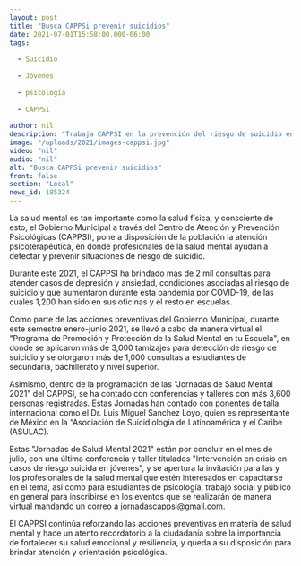 ```yaml
---
layout: post
title: "Busca CAPPSi prevenir suicidios"
date: 2021-07-01T15:58:00.000-06:00
tags:
  
  - Suicidio
  
  - Jóvenes
  
  - psicología
  
  - CAPPSI
  
author: nil
description: "Trabaja CAPPSI en la prevención del riesgo de suicidio en la población; ha brindado más de 2 mil consultas"
image: "/uploads/2021/images-cappsi.jpg"
video: "nil"
audio: "nil"
alt: "Busca CAPPSi prevenir suicidios"
front: false
section: "Local"
news_id: 185324
---
```


La salud mental es tan importante como la salud física, y consciente de esto, el Gobierno Municipal a través del Centro de Atención y Prevención Psicológicas (CAPPSI), pone a disposición de la población la atención psicoterapéutica, en donde profesionales de la salud mental ayudan a detectar y prevenir situaciones de riesgo de suicidio.

Durante este 2021, el CAPPSI ha brindado más de 2 mil consultas para atender casos de depresión y ansiedad, condiciones asociadas al riesgo de suicidio y que aumentaron durante esta pandemia por COVID-19, de las cuales 1,200 han sido en sus oficinas y el resto en escuelas.

Como parte de las acciones preventivas del Gobierno Municipal, durante este semestre enero-junio 2021, se llevó a cabo de manera virtual el "Programa de Promoción y Protección de la Salud Mental en tu Escuela", en donde se aplicaron más de 3,000 tamizajes para detección de riesgo de suicidio y se otorgaron más de 1,000 consultas a estudiantes de secundaria, bachillerato y nivel superior.

Asimismo, dentro de la programación de las "Jornadas de Salud Mental 2021" del CAPPSI, se ha contado con conferencias y talleres con más 3,600 personas registradas. Estas Jornadas han contado con ponentes de talla internacional como el Dr. Luis Miguel Sanchez Loyo, quien es representante de México en la “Asociación de Suicidiologia de Latinoamérica y el Caribe (ASULAC).

Estas "Jornadas de Salud Mental 2021" están por concluir en el mes de julio, con una última conferencia y taller titulados "Intervención en crisis en casos de riesgo suicida en jóvenes", y se apertura la invitación para las y los profesionales de la salud mental que estén interesados en capacitarse en el tema, así como para estudiantes de psicología, trabajo social y público en general para inscribirse en los eventos que se realizarán de manera virtual mandando un correo a jornadascappsi@gmail.com.

El CAPPSI continúa reforzando las acciones preventivas en materia de salud mental y hace un atento recordatorio a la ciudadanía sobre la importancia de fortalecer su salud emocional y resiliencia, y queda a su disposición para brindar atención y orientación psicológica.